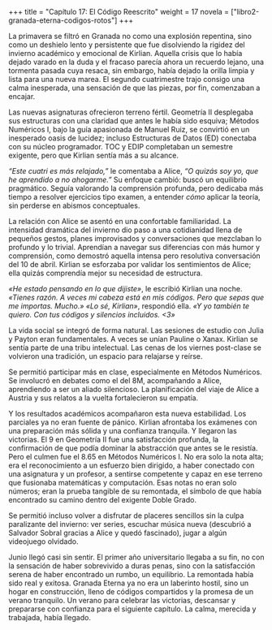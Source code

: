 +++
title = "Capítulo 17: El Código Reescrito"
weight = 17
novela = ["libro2-granada-eterna-codigos-rotos"]
+++

La primavera se filtró en Granada no como una explosión repentina, sino como un deshielo lento y persistente que fue disolviendo la rigidez del invierno académico y emocional de Kirlian. Aquella crisis que lo había dejado varado en la duda y el fracaso parecía ahora un recuerdo lejano, una tormenta pasada cuya resaca, sin embargo, había dejado la orilla limpia y lista para una nueva marea. El segundo cuatrimestre trajo consigo una calma inesperada, una sensación de que las piezas, por fin, comenzaban a encajar.

Las nuevas asignaturas ofrecieron terreno fértil. Geometría II desplegaba sus estructuras con una claridad que antes le había sido esquiva; Métodos Numéricos I, bajo la guía apasionada de Manuel Ruiz, se convirtió en un inesperado oasis de lucidez; incluso Estructuras de Datos (ED) conectaba con su núcleo programador. TOC y EDIP completaban un semestre exigente, pero que Kirlian sentía más a su alcance.

*“Este cuatri es más relajado,”* le comentaba a Alice, *“O quizás soy yo, que he aprendido a no ahogarme.”* Su enfoque cambió: buscó un equilibrio pragmático. Seguía valorando la comprensión profunda, pero dedicaba más tiempo a resolver ejercicios tipo examen, a entender *cómo* aplicar la teoría, sin perderse en abismos conceptuales.

La relación con Alice se asentó en una confortable familiaridad. La intensidad dramática del invierno dio paso a una cotidianidad llena de pequeños gestos, planes improvisados y conversaciones que mezclaban lo profundo y lo trivial. Aprendían a navegar sus diferencias con más humor y comprensión, como demostró aquella intensa pero resolutiva conversación del 10 de abril. Kirlian se esforzaba por validar los sentimientos de Alice; ella quizás comprendía mejor su necesidad de estructura.

*«He estado pensando en lo que dijiste»*, le escribió Kirlian una noche. *«Tienes razón. A veces mi cabeza está en mis códigos. Pero que sepas que me importas. Mucho.»*
*«Lo sé, Kirlian»*, respondió ella. *«Y yo también te quiero. Con tus códigos y silencios incluidos. <3»*

La vida social se integró de forma natural. Las sesiones de estudio con Julia y Payton eran fundamentales. A veces se unían Pauline o Xanax. Kirlian se sentía parte de una tribu intelectual. Las cenas de los viernes post-clase se volvieron una tradición, un espacio para relajarse y reírse.

Se permitió participar más en clase, especialmente en Métodos Numéricos. Se involucró en debates como el del 8M, acompañando a Alice, aprendiendo a ser un aliado silencioso. La planificación del viaje de Alice a Austria y sus relatos a la vuelta fortalecieron su empatía.

Y los resultados académicos acompañaron esta nueva estabilidad. Los parciales ya no eran fuente de pánico. Kirlian afrontaba los exámenes con una preparación más sólida y una confianza tranquila. Y llegaron las victorias. El 9 en Geometría II fue una satisfacción profunda, la confirmación de que podía dominar la abstracción que antes se le resistía. Pero el culmen fue el 8.65 en Métodos Numéricos I. No era solo la nota alta; era el reconocimiento a un esfuerzo bien dirigido, a haber conectado con una asignatura y un profesor, a sentirse competente y capaz en ese terreno que fusionaba matemáticas y computación. Esas notas no eran solo números; eran la prueba tangible de su remontada, el símbolo de que había encontrado su camino dentro del exigente Doble Grado.

Se permitió incluso volver a disfrutar de placeres sencillos sin la culpa paralizante del invierno: ver series, escuchar música nueva (descubrió a Salvador Sobral gracias a Alice y quedó fascinado), jugar a algún videojuego olvidado.

Junio llegó casi sin sentir. El primer año universitario llegaba a su fin, no con la sensación de haber sobrevivido a duras penas, sino con la satisfacción serena de haber encontrado un rumbo, un equilibrio. La remontada había sido real y exitosa. Granada Eterna ya no era un laberinto hostil, sino un hogar en construcción, lleno de códigos compartidos y la promesa de un verano tranquilo. Un verano para celebrar las victorias, descansar y prepararse con confianza para el siguiente capítulo. La calma, merecida y trabajada, había llegado.